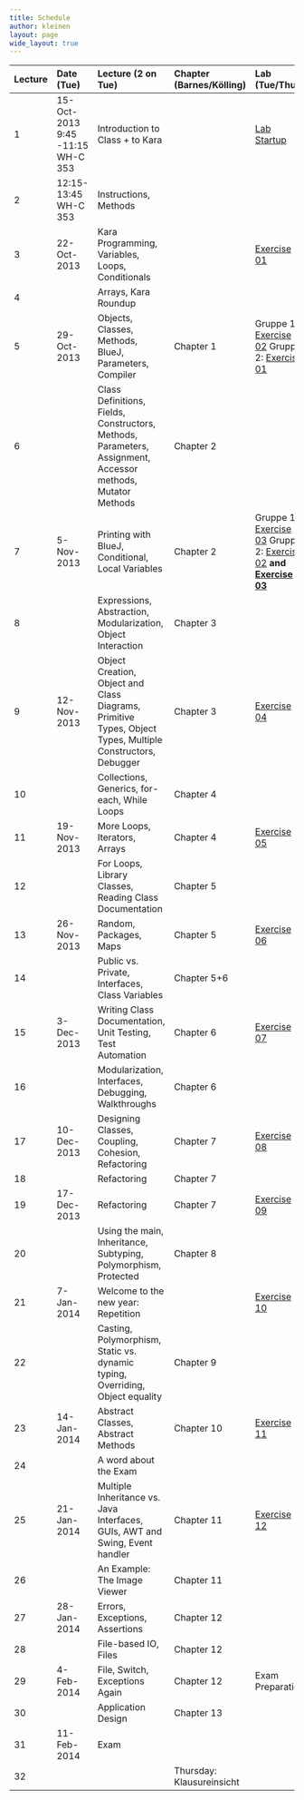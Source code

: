```yaml
---
title: Schedule
author: kleinen
layout: page
wide_layout: true
---
```


|Lecture|Date (Tue)|Lecture (2 on Tue)|Chapter (Barnes/Kölling)|Lab (Tue/Thu)|
|:------|:------|:------|:------|:------|
|1|15-Oct-2013<br>9:45 -11:15<br> WH-C 353|Introduction to Class + to Kara||[Lab Startup](../labs/exercise-00.html)|
|2|  12:15-13:45<br>WH-C 353|Instructions, Methods|||
|3|22-Oct-2013|Kara Programming, Variables, Loops, Conditionals||[Exercise 01](../labs/exercise-01.html)|
|4||Arrays, Kara Roundup|||
|5|29-Oct-2013|Objects, Classes, Methods, BlueJ, Parameters,  Compiler|Chapter 1|Gruppe 1: [Exercise 02](../labs/exercise-02.html) Gruppe 2: [Exercise 01](../labs/exercise-01.html)|
|6||Class Definitions, Fields, Constructors, Methods, Parameters, Assignment, Accessor methods, Mutator Methods|Chapter 2||
|7|5-Nov-2013|Printing with BlueJ, Conditional, Local Variables|Chapter 2|Gruppe 1: [Exercise 03](../labs/exercise-03.html) Gruppe 2: [Exercise 02](../labs/exercise-02.html) **and [Exercise 03](../labs/exercise-03.html)**|
|8||Expressions, Abstraction, Modularization, Object Interaction|Chapter 3||
|9|12-Nov-2013|Object Creation, Object and Class Diagrams, Primitive Types, Object Types, Multiple Constructors, Debugger|Chapter 3| [Exercise 04](../labs/exercise-04.html) |
|10||Collections, Generics, for-each, While Loops|Chapter 4||
|11|19-Nov-2013|More Loops, Iterators, Arrays|Chapter 4|[Exercise 05](../labs/exercise-05.html) |
|12||For Loops, Library Classes, Reading Class Documentation|Chapter 5||
|13|26-Nov-2013|Random, Packages, Maps|Chapter 5| [Exercise 06](../labs/exercise-06.html) |
|14||Public vs. Private, Interfaces, Class Variables|Chapter 5+6||
|15|3-Dec-2013|Writing Class Documentation, Unit Testing, Test Automation|Chapter 6| [Exercise 07](../labs/exercise-07.html) |
|16||Modularization, Interfaces, Debugging, Walkthroughs|Chapter 6||
|17|10-Dec-2013|Designing Classes, Coupling, Cohesion, Refactoring|Chapter 7| [Exercise 08](../labs/exercise-08.html) |
|18||Refactoring|Chapter 7||
|19|17-Dec-2013|Refactoring|Chapter 7| [Exercise 09](../labs/exercise-09.html) |
|20||Using the main,  Inheritance, Subtyping, Polymorphism, Protected|Chapter 8||
|21|7-Jan-2014|Welcome to the new year: Repetition|| [Exercise 10](../labs/exercise-10.html) |
|22||Casting, Polymorphism, Static vs. dynamic typing, Overriding, Object equality|Chapter 9||
|23|14-Jan-2014|Abstract Classes, Abstract Methods|Chapter 10| [Exercise 11](../labs/exercise-11.html) |
|24||A word about the Exam|||
|25|21-Jan-2014|Multiple Inheritance vs. Java Interfaces,  GUIs, AWT and Swing, Event handler|Chapter 11| [Exercise 12](../labs/exercise-12.html) |
|26||An Example: The Image Viewer|Chapter 11||
|27|28-Jan-2014|Errors, Exceptions, Assertions|Chapter 12||
|28||File-based IO, Files|Chapter 12||
|29|4-Feb-2014|File, Switch, Exceptions Again|Chapter 12|Exam Preparation|
|30||Application Design|Chapter 13||
|31|11-Feb-2014|Exam|||
|32|||Thursday: Klausureinsicht||

